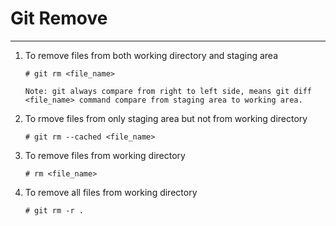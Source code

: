 # Git Remove
---
1. To remove files from both working directory and staging area
    ~~~
    # git rm <file_name>
    
    Note: git always compare from right to left side, means git diff <file_name> command compare from staging area to working area.
    ~~~
    
2. To rmove files from only staging area but not from working directory
    ~~~
    # git rm --cached <file_name>
    ~~~
    
3. To remove files from working directory 
    ~~~
    # rm <file_name>
    ~~~
    
4. To remove all files from working directory 
    ~~~
    # git rm -r .
    ~~~
